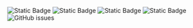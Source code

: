 ![Static Badge](https://img.shields.io/badge/blacklists-60-000000) ![Static Badge](https://img.shields.io/badge/blacklisted-2874469-cc0000) ![Static Badge](https://img.shields.io/badge/whitelisted-2242-00CC00) ![Static Badge](https://img.shields.io/badge/streaming_blacklist-28106-000000) ![GitHub issues](https://img.shields.io/github/issues/fabriziosalmi/blacklists)
